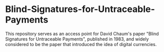 # Blind-Signatures-for-Untraceable-Payments
This repository serves as an access point for David Chaum's paper "Blind Signatures for Untraceable Payments", published in 1983, and widely considered to be the paper that introduced the idea of digital currencies.
